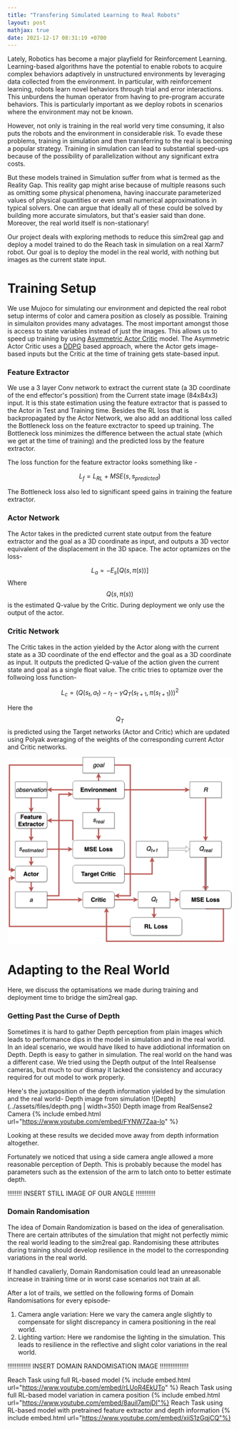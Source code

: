 ```yaml
---
title: "Transfering Simulated Learning to Real Robots"
layout: post
mathjax: true
date: 2021-12-17 08:31:19 +0700
---
```



Lately, Robotics has become a major playfield for Reinforcement Learning. Learning-based algorithms have the potential to enable robots to acquire complex behaviors adaptively in unstructured environments by leveraging data collected from the environment. In particular, with reinforcement learning, robots learn novel behaviors through trial and error interactions. This unburdens the human operator from having to pre-program accurate behaviors. This is particularly important as we deploy robots in scenarios where the environment may not be known.

However, not only is training in the real world very time consuming, it also puts the robots and the environment in considerable risk. To evade these problems, training in simulation and then transferring to the real is becoming a popular strategy. Training in simulation can lead to substantial speed-ups because of the possibility of parallelization without any significant extra costs.

But these models trained in Simulation suffer from what is termed as the Reality Gap. This reality gap might arise because of multiple reasons such as omitting some physical phenomena, having inaccurate parameterized values of physical quantities or even small numerical approximations in typical solvers. One can argue that ideally all of these could be solved by building more accurate simulators, but that's easier said than done. Moreover, the real world itself is non-stationary!

Our project deals with exploring methods to reduce this sim2real gap and deploy a model trained to do the Reach task in simulation on a real Xarm7 robot. Our goal is to deploy the model in the real world, with nothing but images as the current state input.

# Training Setup
We use Mujoco for simulating our environment and depicted the real robot setup interms of color and camera position as closely as possible.
Training in simulaiton provides many advatages. The most important amongst those is access to state variables instead of just the images. This allows us to speed up training by using [Asymmetric Actor Critic](https://arxiv.org/abs/1710.06542) model.
The Asymmetric Actor Critic uses a [DDPG](https://spinningup.openai.com/en/latest/algorithms/ddpg.html) based approach, where the Actor gets image-based inputs but the Critic at the time of training gets state-based input.


### Feature Extractor
We use a 3 layer Conv network to extract the current state (a 3D coordinate of the end effector's possition) from the Current state image (84x84x3) input. It is this state estimation using the feature extractor that is passed to the Actor in Test and Training time. Besides the RL loss that is backpropagated by the Actor Network, we also add an additional loss called the Bottleneck loss on the feature exctractor to speed up training. The Bottleneck loss minimizes the difference between the actual state (which we get at the time of training) and the predicted loss by the feature extractor.

The loss function for the feature extractor looks something like -

$$ L_f = L_{RL}  + MSE(s,s_{predicted}) $$

The Bottleneck loss also led to significant speed gains in training the feature extractor.

### Actor Network
The Actor takes in the predicted current state output from the feature extractor and the goal as a 3D coordinate as input, and outputs a 3D vector equivalent of the displacement in the 3D space.
The actor optamizes on the loss-

$$ L_a = -E_s[Q(s,\pi(s))] $$
Where $$ Q(s,\pi(s)) $$ is the estimated Q-value by the Critic.
During deployment we only use the output of the actor.

### Critic Network
The Critic takes in the action yielded by the Actor along with the current state as a 3D coordinate of the end effector and the goal as a 3D coordinate as input. It outputs the predicted Q-value of the action given the current state and goal as a single float value.
The critic tries to optamize over the follwoing loss function-

$$ L_c = ( Q(s_t,a_t) - r_t - \gamma Q_T(s_{t+1},\pi(s_{t+1}) )  )^2 $$

Here the $$ Q_T $$ is predicted using the Target networks (Actor and Critic) which are updated using Polyak averaging of the weights of the corresponding current Actor and Critic networks.

![Flowcharts](../assets/files/sim2real.png)

# Adapting to the Real World
Here, we discuss the optamisations we made during training and deployment time to bridge the sim2real gap.

### Getting Past the Curse of Depth
Sometimes it is hard to gather Depth perception from plain images which leads to performance dips in the model in simulation and in the real world. In an ideal scenario, we would have liked to have addiotional information on Depth. Depth is easy to gather in simulation. The real world on the hand was a different case. We tried using the Depth output of the Intel Realsense cameras, but much to our dismay it lacked the consistency and accuracy required for out model to work properly.

Here's the juxtaposition of the depth information yielded by the simulation and the real world-
Depth image from simulation
![Depth](../assets/files/depth.png | width=350)
Depth image from RealSense2 Camera
{% include embed.html url="https://www.youtube.com/embed/FYNW7Zaa-lo" %}

Looking at these results we decided move away from depth information altogether.

Fortunately we noticed that using a side camera angle allowed a more reasonable perception of Depth. This is probably because the model has parameters such as the extension of the arm to latch onto to better estimate depth.

!!!!!!!! INSERT STILL IMAGE OF OUR ANGLE !!!!!!!!!!!

### Domain Randomisation
The idea of Domain Randomization is based on the idea of generalisation. There are certain attributes of the simulation that might not perfectly mimic the real world leading to the sim2real gap. Randomising these attributes during training should develop resilience in the model to the corresponding variations in the real world.

If handled cavalierly, Domain Randomisation could lead an unreasonable increase in training time or in worst case scenarios not train at all.

After a lot of trails, we settled on the following forms of Domain Randomisations for every episode-
1. Camera angle variation: Here we vary the camera angle slightly to compensate for slight discrepancy in camera positioning in the real world. 
2. Lighting vartion: Here we randomise the lighting in the simulation. This leads to resilience in the reflective and slight color variations in the real world.

!!!!!!!!!!!!! INSERT DOMAIN RANDOMISATION IMAGE !!!!!!!!!!!!!!!!






Reach Task using full RL-based model
{% include embed.html url="https://www.youtube.com/embed/rLUoR4EkUTo" %}
Reach Task using full RL-based model variation in camera position
{% include embed.html url="https://www.youtube.com/embed/8auil7amjDI"%}
Reach Task using RL-based model with pretrained feature extractor and depth information
{% include embed.html url="https://www.youtube.com/embed/xiiS1zGqjCQ"%}
